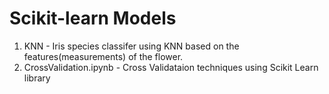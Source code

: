 # Scikit-learn Models

1. KNN - Iris species classifer using KNN based on the features(measurements) of the flower.
2. CrossValidation.ipynb - Cross Validataion techniques using Scikit Learn library
